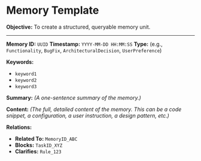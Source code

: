 # Memory Template

**Objective:** To create a structured, queryable memory unit.

---

**Memory ID:** `UUID`
**Timestamp:** `YYYY-MM-DD HH:MM:SS`
**Type:** (e.g., `Functionality`, `BugFix`, `ArchitecturalDecision`, `UserPreference`)

**Keywords:**
- `keyword1`
- `keyword2`
- `keyword3`

**Summary:**
*(A one-sentence summary of the memory.)*

**Content:**
*(The full, detailed content of the memory. This can be a code snippet, a configuration, a user instruction, a design pattern, etc.)*

**Relations:**
- **Related To:** `MemoryID_ABC`
- **Blocks:** `TaskID_XYZ`
- **Clarifies:** `Rule_123`